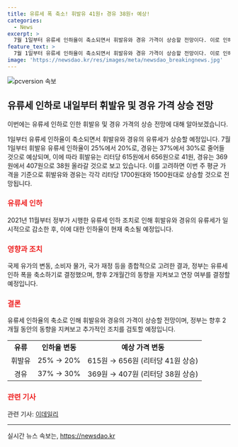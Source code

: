 ```yaml
---
title: 유류세 폭 축소! 휘발유 41원↑ 경유 38원↑ 예상!
categories:
  - News
excerpt: >
  7월 1일부터 유류세 인하율이 축소되면서 휘발유와 경유 가격이 상승할 전망이다. 이로 인해 휘발유는 리터당 1700원대, 경유는 1500원대로 오를 것으로 예상되고, 정부는 2개월간 조치를 지켜본 뒤 연장 여부를 결정할 예정이다.
feature_text: >
  7월 1일부터 유류세 인하율이 축소되면서 휘발유와 경유 가격이 상승할 전망이다. 이로 인해 휘발유는 리터당 1700원대, 경유는 1500원대로 오를 것으로 예상되고, 정부는 2개월간 조치를 지켜본 뒤 연장 여부를 결정할 예정이다.
image: 'https://newsdao.kr/res/images/meta/newsdao_breakingnews.jpg'
---
```


<p><img src="https://newsdao.kr/res/images/meta/newsdao_breakingnews.jpg" alt="pcversion 속보" /></p>

<h2 data-ke-size="size26">유류세 인하로 내일부터 휘발유 및 경유 가격 상승 전망</h2>

<p>이번에는 유류세 인하로 인한 휘발유 및 경유 가격의 상승 전망에 대해 알아보겠습니다.</p>

<p data-ke-size="size16">1일부터 유류세 인하율이 축소되면서 휘발유와 경유의 유류세가 상승할 예정입니다. 7월 1일부터 휘발유 유류세 인하율이 25%에서 20%로, 경유는 37%에서 30%로 줄어들 것으로 예상되며, 이에 따라 휘발유는 리터당 615원에서 656원으로 41원, 경유는 369원에서 407원으로 38원 올라갈 것으로 보고 있습니다. 이를 고려하면 이번 주 평균 가격을 기준으로 휘발유와 경유는 각각 리터당 1700원대와 1500원대로 상승할 것으로 전망됩니다.</p>

<h3><b><span style="color: #ee2323;">유류세 인하</span></b></h3>

<p data-ke-size="size16">2021년 11월부터 정부가 시행한 유류세 인하 조치로 인해 휘발유와 경유의 유류세가 일시적으로 감소한 후, 이에 대한 인하율이 현재 축소될 예정입니다.</p>

<h3><b><span style="color: #ee2323;">영향과 조치</span></b></h3>

<p data-ke-size="size16">국제 유가의 변동, 소비자 물가, 국가 재정 등을 종합적으로 고려한 결과, 정부는 유류세 인하 폭을 축소하기로 결정했으며, 향후 2개월간의 동향을 지켜보고 연장 여부를 결정할 예정입니다.</p>

<h3><b><span style="color: #ee2323;">결론</span></b></h3>

<p data-ke-size="size16">유류세 인하율의 축소로 인해 휘발유와 경유의 가격이 상승할 전망이며, 정부는 향후 2개월 동안의 동향을 지켜보고 추가적인 조치를 검토할 예정입니다.</p>

<table>
  <tr>
    <td style="text-align: center; height: 17px;"><b>유류</b></td>
    <td style="text-align: center; height: 17px;"><b>인하율 변동</b></td>
    <td style="text-align: center; height: 17px;"><b>예상 가격 변동</b></td>
  </tr>
  <tr>
    <td style="text-align: center; height: 17px;">휘발유</td>
    <td style="text-align: center; height: 17px;">25% → 20%</td>
    <td style="text-align: center; height: 17px;">615원 → 656원 (리터당 41원 상승)</td>
  </tr>
  <tr>
    <td style="text-align: center; height: 17px;">경유</td>
    <td style="text-align: center; height: 17px;">37% → 30%</td>
    <td style="text-align: center; height: 17px;">369원 → 407원 (리터당 38원 상승)</td>
  </tr>
</table>

<h3><b><span style="color: #ee2323;">관련 기사</span></b></h3>

<p data-ke-size="size16">관련 기사: <a href="https://www.edaily.co.kr/" target="_blank">이데일리</a></p>

<hr>
실시간 뉴스 속보는, <a href="https://newsdao.kr" rel="dofollow">https://newsdao.kr</a>


